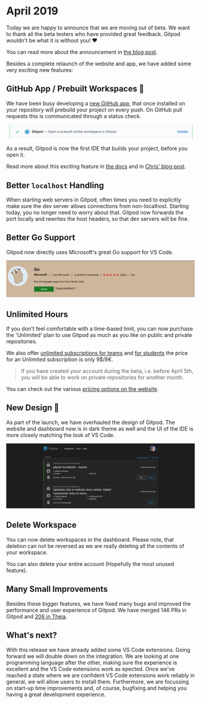 # April 2019

Today we are happy to announce that we are moving out of beta.
We want to thank all the beta testers who have provided great feedback. Gitpod wouldn't be what it is without you! ❤️

You can read more about the announcement in [the blog post](https://www.gitpod.io/blog/gitpod-launch).

Besides a complete relaunch of the website and app, we have added some very exciting new features:

## GitHub App / Prebuilt Workspaces 🚀

We have been busy developing a [new GitHub app](https://github.com/marketplace/gitpod-io), that once installed on your repository will prebuild your project on every push.
On GitHub pull requests this is communicated through a status check.

![Prebuilt Check on PR](./img/prebuilt-check.png)

As a result, Gitpod is now the first IDE that builds your project, before you open it.

Read more about this exciting feature in [the docs](https://www.gitpod.io/docs/46_Prebuilds) and in [Chris' blog post](https://www.gitpod.io/blog/prebuilds).

## Better `localhost` Handling

When starting web servers in Gitpod, often times you need to explicitly make sure the dev server allows connections from non-localhost.
Starting today, you no longer need to worry about that. Gitpod now forwards the port locally and rewrites the host headers,
so that dev servers will be fine.

## Better Go Support

Gitpod now directly uses Microsoft's great Go support for VS Code.

![VS Code Go Extension](./img/vscode-go.png)

## Unlimited Hours

If you don't feel comfortable with a time-based limit, you can now purchase the 'Unlimited' plan to use Gitpod as much as you like on public and private repositories.

We also offer [unlimited subscriptions for teams](https://gitpod.io/teams) and [for students](https://www.gitpod.io/pricing) the price for an Unlimited subscription is only 9$/8€.

> If you have created your account during the beta, i.e. before April 5th, you will be able to work on private repositories for another month.

You can check out the various [pricing options on the website](https://www.gitpod.io/pricing).

## New Design 💄

As part of the launch, we have overhauled the design of Gitpod. The website and dashboard now is in dark theme as well and the UI of the
IDE is more closely matching the look of VS Code.

![New Dashboard](./img/dashboard-design.png)

## Delete Workspace

You can now delete workspaces in the dashboard. Please note, that deletion can not be reversed as we are really
deleting all the contents of your workspace.

You can also delete your entire account (Hopefully the most unused feature).

## Many Small Improvements

Besides these bigger features, we have fixed many bugs and improved the performance and user experience of Gitpod.
We have merged 146 PRs in Gitpod and [206 in Theia](https://github.com/theia-ide/theia/pulls?utf8=%E2%9C%93&q=is%3Apr+merged%3A%3E2019-02-05+).

## What's next?

With this release we have already added some VS Code extensions. Going forward we will double down on the integration.
We are looking at one programming language after the other, making sure the experience is excellent and the VS Code extensions
work as epected. Once we've reached a state where we are confident VS Code extensions work reliably in general, we will allow users to install them.
Furthermore, we are focussing on start-up time improvements and, of course, bugfixing and helping you having a great development experience.
